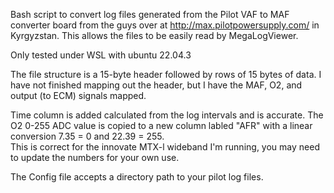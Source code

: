 Bash script to convert log files generated from the Pilot VAF to MAF converter board from the guys over at http://max.pilotpowersupply.com/ in Kyrgyzstan.
This allows the files to be easily read by MegaLogViewer. 

Only tested under WSL with ubuntu 22.04.3

The file structure is a 15-byte header followed by rows of 15 bytes of data. 
I have not finished mapping out the header, but I have the MAF, O2, and output (to ECM) signals mapped.

Time column is added calculated from the log intervals and is accurate. 
The O2 0-255 ADC value is copied to a new column labled "AFR" with a linear conversion 7.35 = 0 and 22.39 = 255.  
This is correct for the innovate MTX-l wideband I'm running, you may need to update the numbers for your own use. 


The Config file accepts a directory path to your pilot log files.
